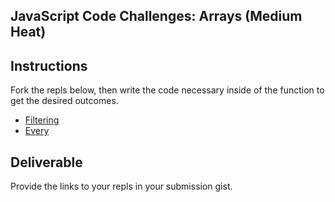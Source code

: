 ## JavaScript Code Challenges: Arrays (Medium Heat)

## Instructions

Fork the repls below, then write the code necessary inside of the function to get the desired outcomes.

- [Filtering](https://repl.it/@ameseee/Filtering-Medium)
- [Every](https://repl.it/@ameseee/Every-Medium)

## Deliverable

Provide the links to your repls in your submission gist.
